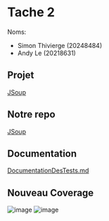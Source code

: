 # Tache 2

Noms:
* Simon Thivierge (20248484)
* Andy Le (20218631)

## Projet

[JSoup](https://github.com/haskaalo/jsoup)

## Notre repo
[JSoup](https://github.com/YellowKappa/jsoup/tree/master)

## Documentation
[DocumentationDesTests.md](https://github.com/YellowKappa/jsoup/blob/master/DocumentationDesTests.md)

## Nouveau Coverage
![image](https://github.com/user-attachments/assets/9e6ebd87-44d6-464f-ad61-e402ddee5846)
![image](https://github.com/user-attachments/assets/9255425a-fd1d-4ead-9224-d065cd0c9dd2)

